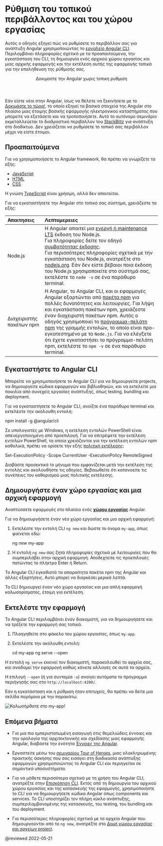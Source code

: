 # Ρύθμιση του τοπικού περιβάλλοντος και του χώρου εργασίας

Αυτός ο οδηγός εξηγεί πώς να ρυθμίσετε το περιβάλλον σας για ανάπτυξη Angular χρησιμοποιώντας το [εργαλείο Angular CLI](cli "CLI command reference").
Περιλαμβάνει πληροφορίες σχετικά με τα προαπαιτούμενα, την εγκατάσταση του CLI, τη δημιουργία ενός αρχικού χώρου εργασίας και μιας αρχικής εφαρμογής και την εκτέλεση αυτής της εφαρμογής τοπικά για την επαλήθευση της ρύθμισής σας.

<div class="callout is-helpful">

<header>Δοκιμαστε την Angular χωρις τοπικη ρυθμιση</header>

Εάν είστε νέοι στην Angular, ίσως να θέλετε να ξεκινήσετε με το [Δοκιμάστε το τώρα!](start), το οποίο εξηγεί τα βασικά στοιχεία της Angular στο πλαίσιο μιας έτοιμης βασικής εφαρμογής ηλεκτρονικού καταστήματος που μπορείτε να εξετάσετε και να τροποποιήσετε. Αυτό το αυτόνομο σεμινάριο εκμεταλλεύεται το διαδραστικό περιβάλλον του [StackBlitz](https://stackblitz.com) για ανάπτυξη στο διαδίκτυο. Δεν χρειάζεται να ρυθμίσετε το τοπικό σας περιβάλλον μέχρι να είστε έτοιμοι.

</div>

<a id="devenv"></a>
<a id="prerequisites"></a>

## Προαπαιτούμενα

Για να χρησιμοποιήσετε το Angular framework, θα πρέπει να γνωρίζετε τα εξής:

*   [JavaScript](https://developer.mozilla.org/docs/Web/JavaScript/A_re-introduction_to_JavaScript)
*   [HTML](https://developer.mozilla.org/docs/Learn/HTML/Introduction_to_HTML)
*   [CSS](https://developer.mozilla.org/docs/Learn/CSS/First_steps)

Η γνώση [TypeScript](https://www.typescriptlang.org) είναι χρήσιμη, αλλά δεν απαιτείται.

Για να εγκαταστήσετε την Angular στο τοπικό σας σύστημα, χρειάζεστε τα εξής:

| Απαιτησεις                         | Λεπτομερειες |
|:---                                  |:---     |
| Node.js <a id="nodejs"></a>          | Η Angular απαιτεί μια [ενεργή ή maintenance LTS](https://nodejs.org/about/releases) έκδοση του Node.js. <div class="alert is-helpful">Για πληροφορίες δείτε τον οδηγό [συμβατότητας έκδοσης](guide/versions).</div> Για περισσότερες πληροφορίες σχετικά με την εγκατάσταση του Node.js, ανατρέξτε στο [nodejs.org](https://nodejs.org "Nodejs.org"). Εάν δεν είστε βέβαιοι ποια έκδοση του Node.js χρησιμοποιείτε στο σύστημά σας, εκτελέστε το `node -v` σε ένα παράθυρο terminal. |
| Διαχειριστής πακέτων npm <a id="npm"></a> | Η Angular, το Angular CLI, και οι εφαρμογές Angular εξαρτώνται από [πακέτα npm](https://docs.npmjs.com/getting-started/what-is-npm) για πολλές δυνατότητες και λειτουργίες. Για λήψη και εγκατάσταση πακέτων npm, χρειάζεστε έναν διαχειριστή πακέτων npm. Αυτός ο οδηγός χρησιμοποιεί το [πρόγραμμα-πελάτη npm](https://docs.npmjs.com/cli/install) της γραμμής εντολών, το οποίο είναι προ-εγκατεστημένο με το `Node.js`. Για να ελέγξετε ότι έχετε εγκαταστήσει το πρόγραμμα-πελάτη npm, εκτελέστε το `npm -v` σε ένα παράθυρο terminal.

<a id="install-the-angular-cli"></a>

## Εγκαταστήστε το Angular CLI

Μπορείτε να χρησιμοποιήσετε το Angular CLI για να δημιουργείτε projects, να δημιουργείτε κώδικα εφαρμογών και βιβλιοθηκών, και να εκτελείτε μια ποικιλία από συνεχείς εργασίες ανάπτυξης, όπως testing, bundling και deployment.

Για να εγκαταστήσετε το Angular CLI, ανοίξτε ένα παράθυρο terminal και εκτελέστε την ακόλουθη εντολή:

<code-example format="shell" language="shell">

npm install -g &commat;angular/cli<aio-angular-dist-tag class="pln"></aio-angular-dist-tag>

</code-example>

<div class="alert is-helpful">
  <p>Σε υπολογιστές με Windows, η εκτέλεση εντολών PowerShell είναι απενεργοποιημένη από προεπιλογή. Για να επιτρέψετε την εκτέλεση εντολών PowerShell, τα οποία χρειάζονται για την εκτέλεση εντολών npm καθολικά, πρέπει να ορίσετε την εξής <a href="https://docs.microsoft.com/en-us/powershell/module/microsoft.powershell.core/about/about_execution_policies">πολιτική εκτέλεσης</a>:</p>
  <code-example language="sh">
  Set-ExecutionPolicy -Scope CurrentUser -ExecutionPolicy RemoteSigned
  </code-example>
  <p>Διαβάστε προσεκτικά το μήνυμα που εμφανίζεται μετά την εκτέλεση της εντολής και ακολουθήστε τις οδηγίες. Βεβαιωθείτε ότι κατανοείτε τις συνέπειες του καθορισμού μιας πολιτικής εκτέλεσης.</p>
</div>

<a id="create-a-workspace-and-initial-application"></a>

## Δημιουργήστε έναν χώρο εργασίας και μια αρχική εφαρμογή

Αναπτύσσετε εφαρμογές στο πλαίσιο ενός [**χώρου εργασίας**](guide/glossary#workspace) Angular.

Για να δημιουργήσετε έναν νέο χώρο εργασίας και μια αρχική εφαρμογή:

1.  Εκτελέστε την εντολή CLI `ng new` και δώστε το όνομα `my-app`, όπως φαίνεται εδώ:

    <code-example format="shell" language="shell">

    ng new my-app

    </code-example>

1.  Η εντολή `ng new` σας ζητά πληροφορίες σχετικά με λειτουργίες που θα συμπεριλάβει στην αρχική εφαρμογή. Αποδεχτείτε τις προεπιλογές πατώντας το πλήκτρο Enter ή Return.

Το Angular CLI εγκαθιστά τα απαραίτητα πακέτα npm της Angular και άλλες εξαρτήσεις. Αυτό μπορεί να διαρκέσει μερικά λεπτά.

Το CLI δημιουργεί έναν νέο χώρο εργασίας και μια απλή εφαρμογή καλωσορίσματος, έτοιμη για εκτέλεση.

<a id="serve"></a>

## Εκτελέστε την εφαρμογή

Το Angular CLI περιλαμβάνει έναν διακομιστή, για να δημιουργήσετε και να τρέξετε την εφαρμογή σας τοπικά.

1.  Πλοηγηθείτε στο φάκελο του χώρου εργασίας, όπως `my-app`.

1.  Εκτελέστε την ακόλουθη εντολή:

    <code-example format="shell" language="shell">

    cd my-app
    ng serve --open

    </code-example>

Η εντολή `ng serve` εκκινεί τον διακομιστή, παρακολουθεί τα αρχεία σας,
και αναδομεί την εφαρμογή καθώς κάνετε αλλαγές σε αυτά τα αρχεία.

Η επιλογή `--open` \(ή για συντομία `-o`\) ανοίγει αυτόματα το πρόγραμμα περιήγησής σας
στο `http://localhost:4200/`.

Εάν η εγκατάσταση και η ρύθμιση ήταν επιτυχείς, θα πρέπει να δείτε μια σελίδα παρόμοια με την παρακάτω.

<div class="lightbox">

<img alt="Καλωσήρθατε στο my-app!" src="generated/images/guide/setup-local/app-works.png">

</div>

## Επόμενα βήματα

*   Για μια πιο εμπεριστατωμένη εισαγωγή στις θεμελιώδεις έννοιες και την ορολογία της αρχιτεκτονικής και σχεδίασης μιας εφαρμογής Angular, διαβάστε την ενότητα [Έννοιες της Angular](guide/architecture).

*   Εργαστείτε μέσω του [σεμιναρίου Tour of Heroes](tutorial/tour-of-heroes), μιας ολοκληρωμένης πρακτικής άσκησης που σας εισάγει στη διαδικασία ανάπτυξης εφαρμογών χρησιμοποιώντας το Angular CLI και περιηγείται σε σημαντικά υποσυστήματα.

*   Για να μάθετε περισσότερα σχετικά με τη χρήση του Angular CLI, ανατρέξτε στην [Επισκόπηση CLI](cli "CLI Overview"). Εκτός από τη δημιουργία του αρχικού χώρου εργασίας και της κατασκευής της εφαρμογής, χρησιμοποιήστε το CLI για να δημιουργήσετε κώδικα Angular όπως components και services. Το CLI υποστηρίζει τον πλήρη κύκλο ανάπτυξης, συμπεριλαμβανομένης της κατασκευής, του testing, του bundling και του deployment.

*   Για περισσότερες πληροφορίες σχετικά με τα αρχεία Angular που δημιουργούνται από το `ng new`, ανατρέξτε στο [Δομή χώρου εργασίας και αρχείων project](guide/file-structure).

<!-- links -->

<!-- external links -->

<!-- end links -->

@reviewed 2022-05-21
